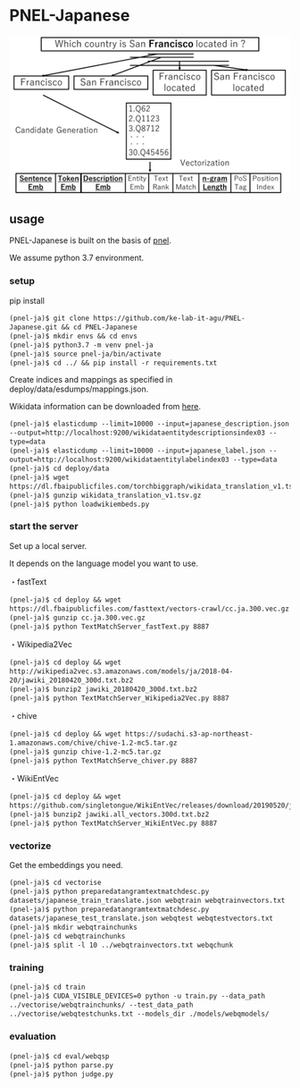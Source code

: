 # PNEL-Japanese
![PNEL](PNEL1.png)

## usage
PNEL-Japanese is built on the basis of [pnel](https://github.com/debayan/pnel).

We assume python 3.7 environment.

### setup
pip install
```
(pnel-ja)$ git clone https://github.com/ke-lab-it-agu/PNEL-Japanese.git && cd PNEL-Japanese
(pnel-ja)$ mkdir envs && cd envs
(pnel-ja)$ python3.7 -m venv pnel-ja
(pnel-ja)$ source pnel-ja/bin/activate
(pnel-ja)$ cd ../ && pip install -r requirements.txt
```
Create indices and mappings as specified in deploy/data/esdumps/mappings.json.

Wikidata information can be downloaded from [here](https://drive.google.com/drive/folders/1jpsypPoQzXioaDgerK-E3fLlLHtshtXP?usp=drive_link).
```
(pnel-ja)$ elasticdump --limit=10000 --input=japanese_description.json --output=http://localhost:9200/wikidataentitydescriptionsindex03 --type=data
(pnel-ja)$ elasticdump --limit=10000 --input=japanese_label.json --output=http://localhost:9200/wikidataentitylabelindex03 --type=data
(pnel-ja)$ cd deploy/data
(pnel-ja)$ wget https://dl.fbaipublicfiles.com/torchbiggraph/wikidata_translation_v1.tsv.gz
(pnel-ja)$ gunzip wikidata_translation_v1.tsv.gz
(pnel-ja)$ python loadwikiembeds.py
```

### start the server
Set up a local server.

It depends on the language model you want to use.

・fastText
```
(pnel-ja)$ cd deploy && wget https://dl.fbaipublicfiles.com/fasttext/vectors-crawl/cc.ja.300.vec.gz
(pnel-ja)$ gunzip cc.ja.300.vec.gz
(pnel-ja)$ python TextMatchServer_fastText.py 8887
```
・Wikipedia2Vec
```
(pnel-ja)$ cd deploy && wget http://wikipedia2vec.s3.amazonaws.com/models/ja/2018-04-20/jawiki_20180420_300d.txt.bz2
(pnel-ja)$ bunzip2 jawiki_20180420_300d.txt.bz2
(pnel-ja)$ python TextMatchServer_Wikipedia2Vec.py 8887
```
・chive
```
(pnel-ja)$ cd deploy && wget https://sudachi.s3-ap-northeast-1.amazonaws.com/chive/chive-1.2-mc5.tar.gz
(pnel-ja)$ gunzip chive-1.2-mc5.tar.gz
(pnel-ja)$ python TextMatchServe_chiver.py 8887
```
・WikiEntVec
```
(pnel-ja)$ cd deploy && wget https://github.com/singletongue/WikiEntVec/releases/download/20190520/jawiki.all_vectors.300d.txt.bz2
(pnel-ja)$ bunzip2 jawiki.all_vectors.300d.txt.bz2
(pnel-ja)$ python TextMatchServer_WikiEntVec.py 8887
```

### vectorize
Get the embeddings you need.
```
(pnel-ja)$ cd vectorise
(pnel-ja)$ python preparedatangramtextmatchdesc.py datasets/japanese_train_translate.json webqtrain webqtrainvectors.txt
(pnel-ja)$ python preparedatangramtextmatchdesc.py datasets/japanese_test_translate.json webqtest webqtestvectors.txt
(pnel-ja)$ mkdir webqtrainchunks
(pnel-ja)$ cd webqtrainchunks
(pnel-ja)$ split -l 10 ../webqtrainvectors.txt webqchunk
```

### training
```
(pnel-ja)$ cd train
(pnel-ja)$ CUDA_VISIBLE_DEVICES=0 python -u train.py --data_path ../vectorise/webqtrainchunks/ --test_data_path ../vectorise/webqtestchunks.txt --models_dir ./models/webqmodels/
```

### evaluation
```
(pnel-ja)$ cd eval/webqsp
(pnel-ja)$ python parse.py
(pnel-ja)$ python judge.py
```
